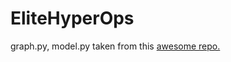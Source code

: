 # EliteHyperOps

graph.py, model.py taken from this [awesome repo.](https://github.com/ZhengLi95/User-Equilibrium-Solution)